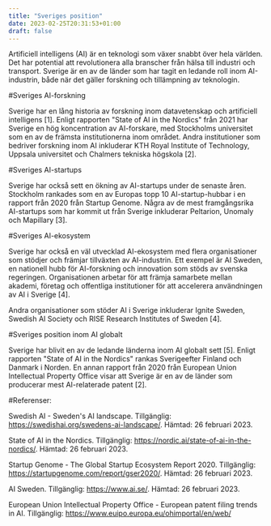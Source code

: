 ```yaml
---
title: "Sveriges position"
date: 2023-02-25T20:31:53+01:00
draft: false
---
```


Artificiell intelligens (AI) är en teknologi som växer snabbt över hela världen. Det har potential att revolutionera alla branscher från hälsa till industri och transport. Sverige är en av de länder som har tagit en ledande roll inom AI-industrin, både när det gäller forskning och tillämpning av teknologin.

#Sveriges AI-forskning

Sverige har en lång historia av forskning inom datavetenskap och artificiell intelligens [1]. Enligt rapporten "State of AI in the Nordics" från 2021 har Sverige en hög koncentration av AI-forskare, med Stockholms universitet som en av de främsta institutionerna inom området. Andra institutioner som bedriver forskning inom AI inkluderar KTH Royal Institute of Technology, Uppsala universitet och Chalmers tekniska högskola [2].

#Sveriges AI-startups

Sverige har också sett en ökning av AI-startups under de senaste åren. Stockholm rankades som en av Europas topp 10 AI-startup-hubbar i en rapport från 2020 från Startup Genome. Några av de mest framgångsrika AI-startups som har kommit ut från Sverige inkluderar Peltarion, Unomaly och Mapillary [3].

#Sveriges AI-ekosystem

Sverige har också en väl utvecklad AI-ekosystem med flera organisationer som stödjer och främjar tillväxten av AI-industrin. Ett exempel är AI Sweden, en nationell hubb för AI-forskning och innovation som stöds av svenska regeringen. Organisationen arbetar för att främja samarbete mellan akademi, företag och offentliga institutioner för att accelerera användningen av AI i Sverige [4].

Andra organisationer som stöder AI i Sverige inkluderar Ignite Sweden, Swedish AI Society och RISE Research Institutes of Sweden [4].

#Sveriges position inom AI globalt

Sverige har blivit en av de ledande länderna inom AI globalt sett [5]. Enligt rapporten "State of AI in the Nordics" rankas Sverigeefter Finland och Danmark i Norden. En annan rapport från 2020 från European Union Intellectual Property Office visar att Sverige är en av de länder som producerar mest AI-relaterade patent [2].

#Referenser:

Swedish AI - Sweden's AI landscape. Tillgänglig: https://swedishai.org/swedens-ai-landscape/. Hämtad: 26 februari 2023.

State of AI in the Nordics. Tillgänglig: https://nordic.ai/state-of-ai-in-the-nordics/. Hämtad: 26 februari 2023.

Startup Genome - The Global Startup Ecosystem Report 2020. Tillgänglig: https://startupgenome.com/report/gser2020/. Hämtad: 26 februari 2023.

AI Sweden. Tillgänglig: https://www.ai.se/. Hämtad: 26 februari 2023.

European Union Intellectual Property Office - European patent filing trends in AI. Tillgänglig: https://www.euipo.europa.eu/ohimportal/en/web/
